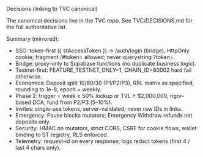 Decisions (linking to TVC canonical)

The canonical decisions live in the TVC repo. See TVC/DECISIONS.md for the full authoritative list.

Summary (mirrored):
- SSO: token-first ({ stAccessToken }) → /auth/login (bridge), HttpOnly cookie; fragment /#token= allowed; never querystring ?token=.
- Bridge: proxy-only to Supabase functions (no duplicate business logic).
- Testnet-first: FEATURE_TESTNET_ONLY=1, CHAIN_ID=80002 hard fail otherwise.
- Economics: Deposit split 10/60/30 (P1/P2/P3), RRL matrix as specified, rounding to 1e-8, epoch = weekly.
- Phase 2: trigger = week ≥ 50% lockup or TVL ≥ $2,000,000, rigor-based DCA, fund from P2/P3 (5–10%).
- Invites: single-use tokens, server-validated; never raw IDs in links.
- Emergency: Pause blocks mutators; Emergency Withdraw refunds net deposits only.
- Security: HMAC on mutators, strict CORS, CSRF for cookie flows, wallet binding to ST registry, RLS enforced.
- Telemetry: request-id on every response; logs redact tokens (first 4 / last 4 chars only).
